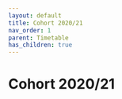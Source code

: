 ```yaml
---
layout: default
title: Cohort 2020/21
nav_order: 1
parent: Timetable
has_children: true
---
```


# Cohort 2020/21 



